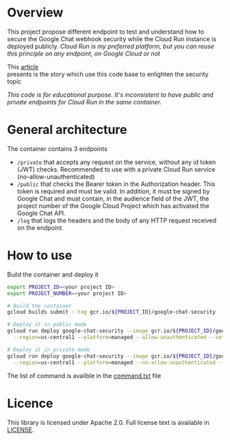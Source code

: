 # Overview

This project propose different endpoint to test and understand how to secure the Google Chat webhook security while 
the Cloud Run instance is deployed publicly. *Cloud Run is my preferred platform, but you can reuse this principle 
on any endpoint, on Google Cloud or not*

This [article](TODO)  
presents is the story which use this code base to enlighten the security topic

*This code is for educational purpose. It's inconsistent to have public and private endpoints for Cloud Run in the same
container.*

# General architecture

The container contains 3 endpoints
* `/private` that accepts any request on the service, without any id token (JWT) checks. Recommended to use with a 
private Cloud Run service (no-allow-unauthenticated)
* `/public` that checks the Bearer token in the Authorization header. This token is required and must be valid. In 
addition, it must be signed by Google Chat and must contain, in the audience field of the JWT, the project number
of the Google Cloud Project which has activated the Google Chat API.
* `/log` that logs the headers and the body of any HTTP request received on the endpoint.

# How to use

Build the container and deploy it

```bash
export PROJECT_ID=<your project ID>
export PROJECT_NUMBER=<your project ID>

# Build the container
gcloud builds submit --tag gcr.io/${PROJECT_ID}/google-chat-security

# Deploy it in public mode
gcloud run deploy google-chat-security --image gcr.io/${PROJECT_ID}/google-chat-security \
  --region=us-central1 --platform=managed --allow-unauthenticated --set-env-vars=PROJECT_NUMBER=${PROJECT_NUMBER}

# Deploy it in private mode
gcloud run deploy google-chat-security --image gcr.io/${PROJECT_ID}/google-chat-security \
  --region=us-central1 --platform=managed --no-allow-unauthenticated --set-env-vars=PROJECT_NUMBER=${PROJECT_NUMBER}
```

The list of command is availble in the 
[command.txt](https://github.com/guillaumeblaquiere/google-chat-security/tree/master/command.txt) file

# Licence

This library is licensed under Apache 2.0. Full license text is available in
[LICENSE](https://github.com/guillaumeblaquiere/google-chat-security/tree/master/LICENSE).